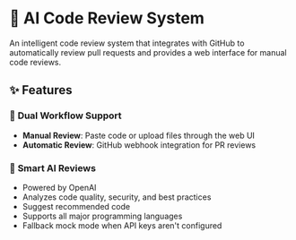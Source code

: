 # 🤖 AI Code Review System

An intelligent code review system that integrates with GitHub to automatically review pull requests and provides a web interface for manual code reviews.

## ✨ Features

### 🔄 **Dual Workflow Support**
- **Manual Review**: Paste code or upload files through the web UI
- **Automatic Review**: GitHub webhook integration for PR reviews

### 🎯 **Smart AI Reviews**
- Powered by OpenAI
- Analyzes code quality, security, and best practices
- Suggest recommended code 
- Supports all major programming languages
- Fallback mock mode when API keys aren't configured

